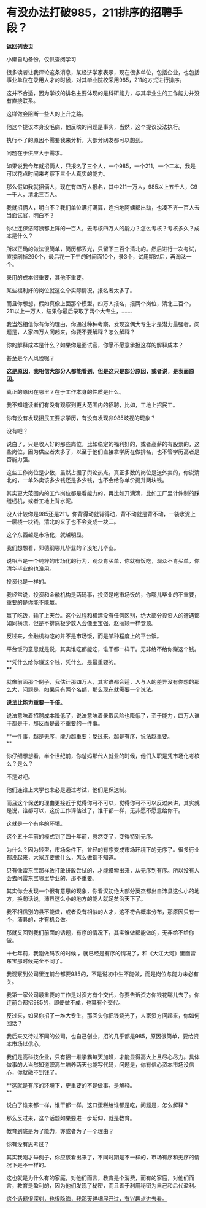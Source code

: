 # 有没办法打破985，211排序的招聘手段？

[**返回列表页**](/gzh/记忆承载3)

小懒自动备份，仅供查阅学习

很多读者让我评论这条消息，某经济学家表示，现在很多单位，包括企业，也包括事业单位在录用人才的时候，对其毕业院校采用985，211的方式进行排序。

这并不合适，因为学校的排名主要体现的是科研能力，与其毕业生的工作能力并没有直接联系。  

这样做会阻断一些人的上升之路。  

他这个提议本身没毛病，他反映的问题是事实，当然，这个提议没法执行。  

执行不了的原因不需要我来分析，大部分网友都可以想到。  

问题在于供应大于需求。

如果说我今年就招俩人，只报名了三个人，一个985，一个211，一个二本，我是可以花点时间来考察下三个人真实的能力。  

那么假如我就招俩人，现在有四万人报名，其中211一万人，985以上五千人，C9一千人，清北三百人。  

我就招俩人，明白不？我们单位满打满算，连扫地阿姨都出动，也凑不齐一百人去当面试官，明白不？

你让连保洁阿姨都上阵的一百人，去考核四万人的能力？怎么考核？考核多久？成本是什么？

所以正确的做法很简单，简历都丢光，只留下三百个清北的。然后进行一次考试，直接刷掉290个，最后花一下午的时间面10个，录3个，试用期过后，再淘汰一个。  

录用的成本很重要，其他不重要。

某些福利好的岗位就这么个实际情况，报名者太多了。  

而且你想想，假如真像上面那个模型，四万人报名，报两个岗位，清北三百个，211以上一万人，结果你最后录取了两个大专生，.......

我当然相信你有你的理由，你通过种种考察，发现这俩大专生才是潜力最强者，问题是，人家四万人问起来，你要不要解释？怎么解释？  

你的解释成本是什么？如果你是面试官，你愿不愿意承担这样的解释成本？

甚至是个人风险呢？

 **这是原因，我相信大部分人都能看到，但是这只是部分原因，或者说，是表面原因。**

真正的原因在哪里？在于工作本身的性质是什么。

我不知道读者们有没有观察到更大范围内的招聘，比如，工地上招民工。  

你有没有发现招民工要求学历，有没有发现非985歧视的现象？

没有吧？

说白了，只是收入好的那些岗位，比如稳定的福利好的，或者高薪的有股票的，这些岗位，因为供应者太多了，以至于他们直接拿学历在做排名，也不管学历高者是否能力强。  

这些工作岗位是少数，虽然占据了舆论热点。真正多数的岗位是送外卖的，你说清北的，一单外卖该多少钱还是多少钱，也不会给你单价提升两块钱。  

其实更大范围内的工作岗位都是看能力的，再比如开滴滴，比如工厂里计件制的踩缝纫机，或者工地上背水泥。  

没人计较你是985还是211，你背得动就背得动，背不动就是背不动，一袋水泥上一层楼一块钱，清北的来了也不会变成一块二。  

这个东西越是市场化，就越明显。  

我们想想看，郭德纲哪儿毕业的？没地儿毕业。

说相声是一个纯粹的市场化的行为，观众肯买单，你就有饭吃，观众不肯买单，你清华毕业的也没用。

投资也是一样的。  

我经常说，投资和金融机构是两码事，投资是吃市场饭的，你哪儿毕业的不重要，重要的是你能不能赢。

赢了吃饭，输了上天台。这个过程和横漂没有任何区别，绝大部分投资人的遭遇都如同横漂，但是不排除极少数人会像王宝强，赵丽颖一样登顶。

反过来，金融机构吃的并不是市场饭，而是某种程度上的平台饭。  

平台饭的意思就是说，其实谁吃都能吃，谁干都一样干。无非给不给你赚这个钱。  

 **凭什么给你赚这个钱，凭什么，是最重要的。  
**

就像前面那个例子，我估计那四万人，其实谁都合适，人与人的差异没有你想的那么大，问题是，如果只有两个名额，那么现在就需要一个说法。  

 **说法比能力重要一千倍。**

说法意味着招聘成本降低了，说法意味着录取风险也降低了，至于能力，四万人谁干都是干，那反而是最不重要的一件事。  

 **一件事，越是无序，能力越重要；反过来，越是有序，说法越重要。  
**

你仔细想想看，半个世纪前，你爸妈那代人就业的时候，他们入职是凭市场化考核么？是么？  

不是对吧。

他们连谁上大学也未必是通过考试，他们是保送制。

而且这个保送的理由更接近于觉得你可不可以，觉得你可不可以反过来讲，其实就是说，谁都可以，这份工作评估过了，谁干都一样，无非愿不愿意给你干。  

这就是一个有序的环境。

这个五十年前的模式到了四十年前，忽然变了，变得特别无序。

为什么？因为转型，市场条件下，曾经的有序变成市场环境下的无序了。很多行业都没起来，大家连要做什么，怎么做都不知道。  

只有像雷东宝那样敢打敢拼敢尝试的，才能摸索出来，从无序到有序。所以没有人会去问雷东宝哪里毕业的，那不重要。

其实你会发现一个很有意思的现象，你看汉初绝大部分英杰都出自沛县这么小的地方，换句话说，沛县这么小的地方的能人就足矣治天下了。

我不相信别的县不能做，或者没有相似的人才，这不符合概率分布，那原因只有一个，沛县的，才有机会做。

那就又回到我们前面的话题，有序的情况下，其实谁做都能做的，无非给不给你做。  

十七年前，我刚做码农的时候 ，就已经是有序的情况了，和《大江大河》里面雷东宝那时候完全不同了。

我观察到公司里连前台都要985的，不是说初中生不能做，而是岗位与能力未必有关。

我第一家公司最重要的工作是对资方有个交代，你要告诉资方你钱花哪儿去了。你连前台都招985的，即便做不成，也算有个交代。  

反过来，如果你招了一堆大专生，那回头你把钱烧光了，人家资方问起来，你如何回话？

我后来又待过不同的公司，也自己创业，招的几乎都是985，原因很简单，要给资本市场以信心。  

我们是高科技企业，只有招一堆学霸每天加班，才能显得高大上且尽心尽力。具体做事的人当然知道职高生培养两天也能写代码，问题是，你有信心资本市场没信心，你就融不到钱了。

 **这就是有序的环境下，更重要的不是做事，是解释。  
**

说白了谁来都一样，谁干都一样，这口蛋糕给谁都是吃，问题是，怎么解释？

那么反过来，这个话题如果要进一步延伸，就是教育。  

教育到底是为了能力，亦或者为了一个理由？

你有没有思考过？

其实我刚才举例子，你应该看出来了，不同时期是不一样的，市场有序和无序的情况下是不一样的。  

这也就是为什么有的家庭，对他们而言，教育是个消费，而有的家庭，对他们而言，教育是盈利的，因为他们发现了秘密，而且善于利用秘密为自己和后代盈利。

[这个话题很深刻，也很隐晦，我那天详细展开过，有兴趣点进去看。](http://mp.weixin.qq.com/s?__biz=Mzg4MTg2MzU3Mg==&mid=2247483867&idx=1&sn=52db7208d5cd9c028b63e36b52c62f95&chksm=cf5e3f20f829b63602493492c732aa24c4f8c4f9c202cbb84ddcaa7f02876a0e996925ab835d&scene=21#wechat_redirect)

